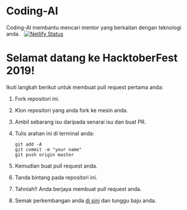# Coding-AI 
Coding-AI membantu mencari mentor yang berkaitan dengan teknologi anda. &nbsp; [![Netlify Status](https://api.netlify.com/api/v1/badges/1355ea63-470d-4f37-987e-af334ab16432/deploy-status)](https://app.netlify.com/sites/mentors/deploys)


# Selamat datang ke HacktoberFest 2019!
Ikuti langkah berikut untuk membuat pull request pertama anda:

1. Fork repositori ini.

2. Klon repositori yang anda fork ke mesin anda.

3. Ambil sebarang isu daripada senarai isu dan buat PR.

4. Tulis arahan ini di terminal anda:
    ```
    git add -A
    git commit -m "your name"
    git push origin master
    ```
5. Kemudian buat pull request anda.

6. Tanda bintang pada repositori ini.

7. Tahniah!! Anda berjaya membuat pull request anda.

8. Semak perkembangan anda [di sini](https://hacktoberfest.digitalocean.com/profile) dan tunggu baju anda.